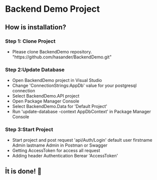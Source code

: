 # Backend Demo Project
<h2>How is installation?</h2>

<h3>Step 1: Clone Project</h3>
<ul>
<li>Please clone BackendDemo repository. "https://github.com/hasander/BackendDemo.git"</li>
</ul>

<h3>Step 2:Update Database</h3>
<ul>
<li>Open BackendDemo project in Visual Studio</li>
<li>Change 'ConnectionStrings:AppDb' value for your postgresql connection</li>
<li>Select BackendDemo.API project</li>
<li>Open Package Manager Console</li>
<li>Select BackendDemo.Data for 'Default Project'</li>
<li>Run 'update-database -context AppDbContext' in Package Manager Console</li>
</ul>

<h3>Step 3:Start Project</h3>
<ul>
<li>Start project and post request 'api/Auth/Login' default user firstname Admin lastname Admin in Postman or Swagger</li> 
<li>Getting AccessToken for access all request</li> 
<li>Adding header Authentication Berear 'AccessToken'</li> 
</ul>

<h2>İt is done! 👏</h2>
